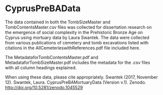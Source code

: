 # CyprusPreBAData
The data contained in both the TombSizeMaster and TombContentsMaster.csv files was collected for dissertation research on the emergence of social complexity in the Prehistoric Bronze Age on Cyprus using mortuary data by Laura Swantek.  The data were collected from various publications of cemetery and tomb excavations listed with citations in the AllCemeterieswithReferences.pdf file included here.  


The MetadataforTombContentsMaster.pdf and MetadataforTombSizeMaster.pdf includes the metadata for the .csv files with all column headings explained.  

When using these data, please cite appropriately. 
Swantek (2017, November 12). 
Swantek, Laura. CyprusPreBAMortuaryData (Version v.1). Zenodo. http://doi.org/10.5281/zenodo.1045529
